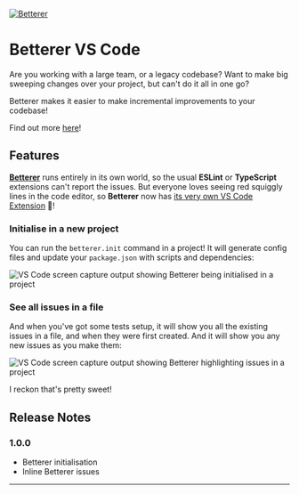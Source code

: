 [![Betterer](https://raw.githubusercontent.com/phenomnomnominal/betterer/master/docs/logo.png)](https://phenomnomnominal.github.io/betterer/)

# Betterer VS Code

Are you working with a large team, or a legacy codebase? Want to make big sweeping changes over your project, but can't do it all in one go?

Betterer makes it easier to make incremental improvements to your codebase!

Find out more [here](https://github.com/phenomnomnominal/betterer)!

## Features

[**Betterer**](https://github.com/phenomnomnominal/betterer) runs entirely in its own world, so the usual **ESLint** or **TypeScript** extensions can't report the issues. But everyone loves seeing red squiggly lines in the code editor, so **Betterer** now has [its very own VS Code Extension](https://marketplace.visualstudio.com/items?itemName=Betterer.betterer-vscode) 🤯!

### Initialise in a new project

You can run the `betterer.init` command in a project! It will generate config files and update your `package.json` with scripts and dependencies:

![VS Code screen capture output showing Betterer being initialised in a project](https://dev-to-uploads.s3.amazonaws.com/i/mb9kc4z8eus1q7rl58ym.gif 'VS Code Extension Betterer init')

### See all issues in a file

And when you've got some tests setup, it will show you all the existing issues in a file, and when they were first created. And it will show you any new issues as you make them:

![VS Code screen capture output showing Betterer highlighting issues in a project](https://dev-to-uploads.s3.amazonaws.com/i/1ewgkhl2rkq2co9pqwt4.gif 'VS Code Extension Betterer issues')

I reckon that's pretty sweet!

## Release Notes

### 1.0.0

- Betterer initialisation
- Inline Betterer issues

---
